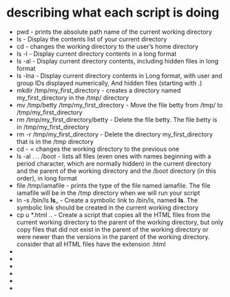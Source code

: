 # describing what each script is doing
* pwd - prints the absolute path name of the current working directory
* ls - Display the contents list of your current directory
* cd - changes the working directory to the user’s home directory
* ls -l - Display current directory contents in a long format
* ls -al - Display current directory contents, including hidden files in long format
* ls -lna - Display current directory contents in Long format, with user and group IDs displayed numerically, And hidden files (starting with .)
* mkdir /tmp/my_first_directory - creates a directory named my_first_directory in the /tmp/ directory
* mv /tmp/betty /tmp/my_first_directory - Move the file betty from /tmp/ to /tmp/my_first_directory
* rm /tmp/my_first_directory/betty - Delete the file betty. The file betty is in /tmp/my_first_directory
* rm -r /tmp/my_first_directory - Delete the directory my_first_directory that is in the /tmp directory
* cd - = changes the working directory to the previous one
* ls -al . .. /boot - lists all files (even ones with names beginning with a period character, which are normally hidden) in the current directory and the parent of the working directory and the /boot directory (in this order), in long format
* file /tmp/iamafile -  prints the type of the file named iamafile. The file iamafile will be in the /tmp directory when we will run your script
* ln -s /bin/ls __ls___ - Create a symbolic link to /bin/ls, named __ls__. The symbolic link should be created in the current working directory
*  cp u *.html .. - Create a script that copies all the HTML files from the current working directory to the parent of the working directory, but only copy files that did not exist in the parent of the working directory or were newer than the versions in the parent of the working directory. consider that all HTML files have the extension .html
*
*
*
*
*
*
